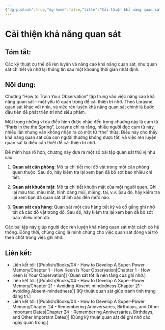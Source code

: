```yaml
---
{"dg-publish":true,"dg-home":false,"title":"Cải thiện khả năng quan sát","date":"2024-08-31","tags":["#sach","#memory","#How_to_Develop_A_Super_Power_Memory"],"Chương":"Chương8","dg-path":"Books/04 - How to Develop A Super-Power Memory/Chapter 8 - How to Train Your Observation.md","permalink":"/books/04-how-to-develop-a-super-power-memory/chapter-8-how-to-train-your-observation/","dgPassFrontmatter":true,"updated":"2025-02-23T08:12:59.405+07:00"}
---
```


# Cải thiện khả năng quan sát
## Tóm tắt:
Các kỹ thuật cụ thể để rèn luyện và nâng cao khả năng quan sát, như quan sát chi tiết và nhớ lại thông tin sau một khoảng thời gian nhất định.

## Nội dung:
Chương “How to Train Your Observation” tập trung vào việc nâng cao khả năng quan sát - một yếu tố quan trọng để cải thiện trí nhớ. Theo Lorayne, quan sát khác với nhìn, và việc rèn luyện khả năng quan sát chính là bước đầu tiên để phát triển trí nhớ siêu phàm.

Một trong những ví dụ điển hình được nhắc đến trong chương này là cụm từ “Paris in the the Spring”. Lorayne chỉ ra rằng, nhiều người đọc cụm từ này nhiều lần nhưng vẫn không nhận ra có một từ “the” thừa. Điều này cho thấy khả năng quan sát của con người thường không được tốt, và việc rèn luyện quan sát là điều cần thiết để cải thiện trí nhớ.

Để minh họa rõ hơn, chương này đưa ra một số bài tập quan sát thú vị như sau:

1. **Quan sát căn phòng**: Mô tả chi tiết mọi đồ vật trong một căn phòng quen thuộc. Sau đó, hãy kiểm tra lại xem bạn đã bỏ sót bao nhiêu chi tiết.
    
2. **Quan sát khuôn mặt**: Mô tả chi tiết khuôn mặt của một người quen. Ghi lại màu tóc, màu mắt, hình dáng mũi, miệng, tai, v.v. Sau đó, hãy kiểm tra lại xem bạn đã quan sát chính xác đến mức nào.
    
3. **Quan sát cửa hàng**: Quan sát một cửa hàng bất kỳ và cố gắng ghi nhớ tất cả các đồ vật trong đó. Sau đó, hãy kiểm tra lại xem bạn đã bỏ sót bao nhiêu món đồ.
    

Các bài tập này giúp người đọc rèn luyện khả năng quan sát một cách có hệ thống. Đồng thời, chúng cũng là minh chứng cho việc quan sát đóng vai trò then chốt trong việc ghi nhớ.

## **Liên kết**:
- Liên kết tới: [[Publish/Books/04 - How to Develop A Super-Power Memory/Chapter 1 - How Keen Is Your Observation\|Chapter 1 - How Keen Is Your Observation]] (Quan sát tốt là nền tảng của ghi nhớ.)
- Liên kết tới: [[Publish/Books/04 - How to Develop A Super-Power Memory/Chapter 21 - Avoiding Absent-mindedness\|Chapter 21 - Avoiding Absent-mindedness]] (Kỹ thuật quan sát giúp tránh tình trạng đãng trí.)
- Liên kết tới: [[Publish/Books/04 - How to Develop A Super-Power Memory/Chapter 24 - Remembering Anniversaries, Birthdays, and Other Important Dates\|Chapter 24 - Remembering Anniversaries, Birthdays, and Other Important Dates]] (Dùng kỹ thuật quan sát để ghi nhớ các ngày quan trọng.)
